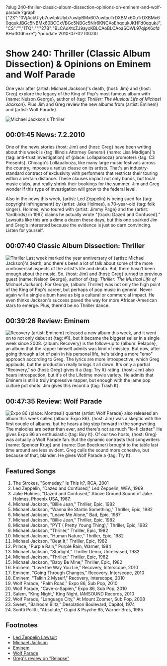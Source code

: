 ?slug 240-thriller-classic-album-dissection-opinions-on-eminem-and-wolf-parade
?graph {"2X":"0VjAckUlyb7uwIpkUlyb7uwIpBMx607uwIpuTrDXBMx60uTrDXBMx60qqukJBGc5NBMx60BCCxVBGc5NBGc5NIr6KNCXoEhqqukJKHFd0qqukJ","CS":"","1TQ":"","27B":"BLCAoXtcZJ9aycKBLCAoBLCAoaSOWL97qipX6cfdBHm1Gdhnxe"}
?pubdate 2010-07-02T00:00

# Show 240: Thriller (Classic Album Dissection) & Opinions on Eminem and Wolf Parade
One year after {artist: Michael Jackson}'s death, {host: Jim} and {host: Greg} explore the legacy of the King of Pop's most famous album with {name: Nelson George}, author of {tag: *Thriller: The Musical Life of Michael Jackson*}. Plus Jim and Greg review the new albums from {artist: Eminem} and {artist: Wolf Parade}.

![Michael Jackson's Thriller](//static.soundopinions.org/images/2010/thriller.jpg)

## 00:01:45 News: 7.2.2010
One of the news stories {host: Jim} and {host: Greg} have been writing about this week is {tag: Illinois Attorney General} {name: Lisa Madigan}'s {tag: anti-trust investigation} of {place: Lollapalooza} promoters {tag: C3 Presents}. Chicago's Lollapalooza, like many large music festivals across the country, imposes a radius clause on its artists. That's an industry-standard contract of exclusivity with performers that restricts their touring within a certain distance. These clauses impact not only bands, but local music clubs, and really shrink their bookings for the summer. Jim and Greg wonder if this type of investigation will grow to the federal level.

Also in the news this week, {artist: Led Zeppelin} is being sued for {tag: copyright infringement} by {artist: Jake Holmes}, a 70-year-old {tag: folk singer}. Holmes, who toured with {artist: Jimmy Page} and the {artist: Yardbirds} in 1967, claims he actually wrote "{track: Dazed and Confused}." Lawsuits like this are a dime a dozen these days, but this one sparked Jim and Greg's interested because the evidence is just so darn convincing. Listen for yourself.

## 00:07:40 Classic Album Dissection: Thriller
![Thriller](//static.soundopinions.org/assets/240/CS0.jpg "32940/269572838")
Last week marked the year anniversary of {artist: Michael Jackson}'s death, and there's been a lot of talk about some of the more controversial aspects of the artist's life and death. But, there hasn't been enough about the music. So, {host: Jim} and {host: Greg} turned to previous guest {name: Nelson George}, author of {tag: *Thriller: The Musical Life of Michael Jackson*}. For George, {album: Thriller} was not only the high point of the King of Pop's career, but perhaps of pop music in general. Never again will a single album have as big a cultural or commercial impact. He even thinks Jackson's success paved the way for more African-American stars to emerge. Plus, there'd be no Thriller dance. 

## 00:39:26 Review: Eminem
![Recovery](//static.soundopinions.org/assets/240/1TQ0.jpg "111051/377562262")
{artist: Eminem} released a new album this week, and it went on to not only debut at {tag: #1}, but it became the biggest seller in a single week since 2008. {album: Recovery} is the follow-up to {album: Relapse}, an album that the rapper himself admits was kind of misstep. But now, after going through a lot of pain in his personal life, he's taking a more "emo" approach according to Greg. The lyrics are more introspective, which Greg applauds, but the production really brings it all down. It's only a partial "Recovery," so {host: Greg} gives it a {tag: Try It} rating. {host: Jim} also hears introspection, but it's of the Lifetime movie variety. He admits that Eminem is still a truly impressive rapper, but enough with the lame pop culture pot shots. Jim gives this record a {tag: Trash It}.

## 00:47:35 Review: Wolf Parade
![Expo 86](//static.soundopinions.org/assets/240/27B0.jpg "73516820/375991023")
{place: Montreal} quartet {artist: Wolf Parade} also released an album this week called {album: Expo 86}. {host: Jim} was a skeptic with the first couple of albums, but he hears a big step forward in the songwriting. The melodies are better than ever, and there's not as much "lo-fi clatter." He gives Expo 86 an enthusiastic {tag: Buy It}. Of our two hosts, {host: Greg} was actually a Wolf Parade fan. But the dynamic contrasts that songwriters {name: Spencer Krug} and {name: Dan Boeckner} brought to the table last time around are less evident. Greg calls the sound more cohesive, but because of that, blander. He gives Wolf Parade a {tag: Try It}.

## Featured Songs
1. The Strokes, "Someday," Is This It?, RCA, 2001
2. Led Zeppelin, "Dazed and Confused," Led Zeppelin, WEA, 1969
3. Jake Holmes, "Dazed and Confused," Above Ground Sound of Jake Holmes, Phoenix USA, 1967, 
4. Michael Jackson, "Billie Jean," Thriller, Epic, 1982 
4. Michael Jackson, "Wanna Be Startin Something," Thriller, Epic, 1982
5. Michael Jackson, "Leave Me Alone," Bad, Epic, 1987
6. Michael Jackson, "Billie Jean," Thriller, Epic, 1982
7. Michael Jackson, "PYT ( Pretty Young Thing)," Thriller, Epic, 1982
8. Michael Jackson, "Thriller," Thriller, Epic, 1982
9. Michael Jackson, "Human Nature," Thriller, Epic, 1982
10. Michael Jackson, "Beat It," Thriller, Epic, 1982
11. Prince, "Purple Rain," Purple Rain, Warner, 1984
12. Michael Jackson, "Starlight," Thriller Demo, Unreleased, 1982
13. Michael Jackson, "Thriller," Thriller, Epic, 1982
14. Michael Jackson, "Baby Be Mine," Thriller, Epic, 1982
15. Eminem, "Love the Way You Lie," Recovery, Interscope, 2010
16. Eminem, "Going Through Changes," Recovery, Interscope, 2010
17. Eminem, "Talkin 2 Myself," Recovery, Interscope, 2010
18. Wolf Parade, "Palm Road," Expo 86, Sub Pop, 2010
19. Wolf Parade, "Cave-o-Sapien," Expo 86, Sub Pop, 2010
20. Salem, "King Night," King Night, IAMSOUND Records, 2010
21. Wolf Parade, "Language City," At Mount Zoomer, Sub Pop, 2008
22. Sweet, "Ballroom Blitz," Desolation Boulevard, Capitol, 1974
23. Scritti Politti, "Absolute," Cupid & Psyche 85, Warner Bros, 1985

## Footnotes
- [Led Zeppelin Lawsuit](http://www.theguardian.com/music/2010/jun/30/led-zeppelin-sued-dazed-and-confused)
- [Michael Jackson](http://www.michaeljackson.com/)
- [Eminem](http://www.eminem.com/)
- [Wolf Parade](https://www.subpop.com/artists/wolf_parade)
- [Greg's review on "Relapse"](http://articles.chicagotribune.com/2009-05-17/news/0905150275_1_slim-shady-lp-eminem-album)
